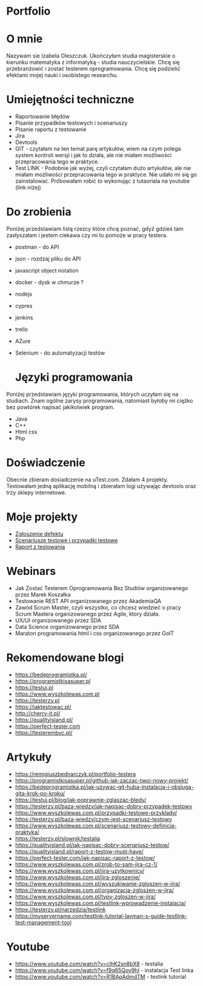 # Portfolio
# O mnie
Nazywam sie Izabela Oleszczuk. Ukończyłam studia magisterskie o kierunku matematyka z informatyką - studia nauczycielskie. Chcę się przebranżowić i zostać testerem oprogramowania. Chcę się podzielić efektami mojej nauki i osobistego researchu. 

# Umiejętności techniczne
* Raportowanie błędów
* Pisanie przypadków testowych i scenariuszy
* Pisanie raportu z testowanie
* Jira
* Devtools
* GIT - czytałam na ten temat parę artykułów, wiem na czym polega system kontroli wersji i jak to działa, ale nie miałam możliwości przepracowania tego w praktyce.
* Test LINK - Podobnie jak wyżej, czyli czytałam dużo artykułów, ale nie miałam możliwości przepracowania tego w praktyce. Nie udało mi się go zainstalować. Próbowałam robić to wykonując z tutaoriala na youtube (link niżej)
  

# Do zrobienia
Poniżej przedstawiam listę rzezcy które chcę poznać, gdyż gdzieś tam zasłyszałam i jestem ciekawa czy mi to pomoże w pracy testera. 
* postman - do API
* json - rozdzaj pliku do API
* javascript object notation
* docker - dysk w chmurze ?
* nodejs
* cypres
* jenkins
* trello
* AZure
* Selenium - do automatyzacji testów

  # Języki programowania
 Poniżej przedstawiam języki programowania, których uczyłam się na studiach. Znam ogólne zarysy programowania, natomiast byłoby mi ciężko bez powtórek napisać jakikolwiek program. 
  * Java
  * C++
  * Html css
  * Php
 
# Doświadczenie
Obecnie zbieram dosiadczenie na uTest.com. Zdałam 4 projekty. Testowałam jedną aplikację mobilną i zbierałam logi używając devtools oraz trzy sklepy internetowe.

# Moje projekty
* [Zgłoszenie defektu](https://docs.google.com/document/d/1Y0B8aJonY4uVizhFOqouBRDK8EULPe4aMSZO5zvW2aU/edit?usp=sharing&fbclid=IwAR3MVEpk007gLPvHp9pH61zjpc706-Ynaf3lu92ZbotxaK88qUOm8oqLGGA)
* [Scenariusze testowe i przypadki testowe](https://docs.google.com/document/d/1fXGpMriEp381plsprpEvfQMl0hcmv69UbmS-rYpervE/edit?usp=sharing)
* [Raport z testowania](https://docs.google.com/document/d/1XyubGrQK_V3BuC-BgAvYJp8v4c41t8zeR25k4gf8hTQ/edit?usp=sharing)

# Webinars
* Jak Zostać Testerem Oprogramowania Bez Studiów organizowanego przez Marek Koszałka
* Testowanie REST API organizowanego przez AkademiaQA
* Zawód Scrum Master, czyli wszystko, co chcesz wiedzieć o pracy Scrum Mastera organizowanego przez Agile, ktory działa.
* UX/UI organizowanego przez SDA
* Data Science organizowanego przez SDA
* Maraton programowania html i css organizowanego przez GoIT
  
# Rekomendowane blogi
* https://bedeprogramistka.pl/
* https://programistkisasuper.pl
* https://testuj.pl
* https://www.wyszkolewas.com.pl
* https://testerzy.pl
* https://jaktestowac.pl/
* http://cherry-it.pl/
* https://qualityisland.pl/
* https://perfect-tester.com
* https://testerembyc.pl/
  
# Artykuły
* https://remigiuszbednarczyk.pl/portfolio-testera
* https://programistkisasuper.pl/github-jak-zaczac-twoj-nowy-projekt/
* https://bedeprogramistka.pl/jak-uzywac-git-huba-instalacja-i-obsluga-gita-krok-po-kroku/
* https://testuj.pl/blog/jak-poprawnie-zglaszac-bledy/
* https://testerzy.pl/baza-wiedzy/jak-napisac-dobry-przypadek-testowy
* https://www.wyszkolewas.com.pl/przypadki-testowe-przyklady/
* https://testerzy.pl/baza-wiedzy/czym-jest-scenariusz-testowy
* https://www.wyszkolewas.com.pl/scenariusz-testowy-definicja-praktyka/
* https://testerzy.pl/slownik/testalia
* https://qualityisland.pl/jak-napisac-dobry-scenariusz-testow/
* https://qualityisland.pl/raport-z-testow-must-have/
* https://perfect-tester.com/jak-napisac-raport-z-testow/
* https://www.wyszkolewas.com.pl/zrob-to-sam-jira-cz-1/
* https://www.wyszkolewas.com.pl/jira-uzytkownicy/
* https://www.wyszkolewas.com.pl/jira-zgloszenie/
* https://www.wyszkolewas.com.pl/wyszukiwanie-zgloszen-w-jira/
* https://www.wyszkolewas.com.pl/organizacja-zgloszen-w-jira/
* https://www.wyszkolewas.com.pl/typy-zgloszen-w-jira/
* https://www.wyszkolewas.com.pl/testlink-wprowadzenie-instalacja/
* https://testerzy.pl/narzedzia/testlink
* https://myservername.com/testlink-tutorial-layman-s-guide-testlink-test-management-tool

# Youtube 
* https://www.youtube.com/watch?v=clhK2sn8bX8 - testalia
* https://www.youtube.com/watch?v=f9q65Qov9hI - instalacja Test linka
* https://www.youtube.com/watch?v=R1BApAdmdTM - testink tutorial
